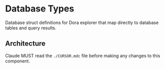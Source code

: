 # Database Types

Database struct definitions for Dora explorer that map directly to database tables and query results.

## Architecture  
Claude MUST read the `./CURSOR.mdc` file before making any changes to this component.